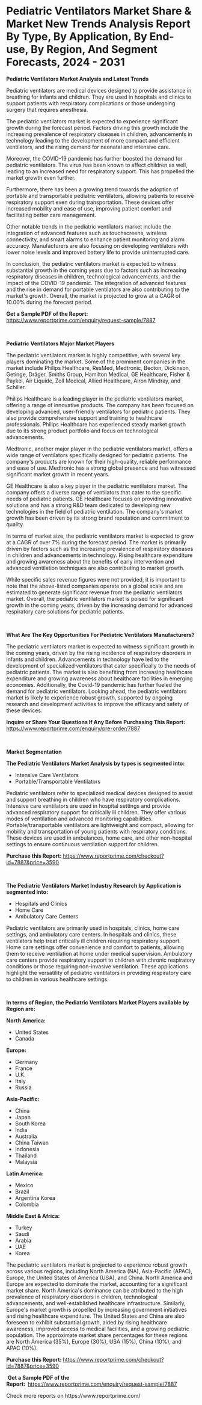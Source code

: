 <p><h1>Pediatric Ventilators Market Share & Market New Trends Analysis Report By Type, By Application, By End-use, By Region, And Segment Forecasts, 2024 - 2031</h1></p><p><strong>Pediatric Ventilators Market Analysis and Latest Trends</strong></p>
<p><p>Pediatric ventilators are medical devices designed to provide assistance in breathing for infants and children. They are used in hospitals and clinics to support patients with respiratory complications or those undergoing surgery that requires anesthesia.</p><p>The pediatric ventilators market is expected to experience significant growth during the forecast period. Factors driving this growth include the increasing prevalence of respiratory diseases in children, advancements in technology leading to the development of more compact and efficient ventilators, and the rising demand for neonatal and intensive care.</p><p>Moreover, the COVID-19 pandemic has further boosted the demand for pediatric ventilators. The virus has been known to affect children as well, leading to an increased need for respiratory support. This has propelled the market growth even further.</p><p>Furthermore, there has been a growing trend towards the adoption of portable and transportable pediatric ventilators, allowing patients to receive respiratory support even during transportation. These devices offer increased mobility and ease of use, improving patient comfort and facilitating better care management.</p><p>Other notable trends in the pediatric ventilators market include the integration of advanced features such as touchscreens, wireless connectivity, and smart alarms to enhance patient monitoring and alarm accuracy. Manufacturers are also focusing on developing ventilators with lower noise levels and improved battery life to provide uninterrupted care.</p><p>In conclusion, the pediatric ventilators market is expected to witness substantial growth in the coming years due to factors such as increasing respiratory diseases in children, technological advancements, and the impact of the COVID-19 pandemic. The integration of advanced features and the rise in demand for portable ventilators are also contributing to the market's growth. Overall, the market is projected to grow at a CAGR of 10.00% during the forecast period.</p></p>
<p><strong>Get a Sample PDF of the Report:&nbsp;</strong> <a href="https://www.reportprime.com/enquiry/request-sample/7887">https://www.reportprime.com/enquiry/request-sample/7887</a></p>
<p>&nbsp;</p>
<p><strong>Pediatric Ventilators Major Market Players</strong></p>
<p><p>The pediatric ventilators market is highly competitive, with several key players dominating the market. Some of the prominent companies in the market include Philips Healthcare, ResMed, Medtronic, Becton, Dickinson, Getinge, Dräger, Smiths Group, Hamilton Medical, GE Healthcare, Fisher & Paykel, Air Liquide, Zoll Medical, Allied Healthcare, Airon Mindray, and Schiller.</p><p>Philips Healthcare is a leading player in the pediatric ventilators market, offering a range of innovative products. The company has been focused on developing advanced, user-friendly ventilators for pediatric patients. They also provide comprehensive support and training to healthcare professionals. Philips Healthcare has experienced steady market growth due to its strong product portfolio and focus on technological advancements.</p><p>Medtronic, another major player in the pediatric ventilators market, offers a wide range of ventilators specifically designed for pediatric patients. The company's products are known for their high-quality, reliable performance and ease of use. Medtronic has a strong global presence and has witnessed significant market growth in recent years.</p><p>GE Healthcare is also a key player in the pediatric ventilators market. The company offers a diverse range of ventilators that cater to the specific needs of pediatric patients. GE Healthcare focuses on providing innovative solutions and has a strong R&D team dedicated to developing new technologies in the field of pediatric ventilation. The company's market growth has been driven by its strong brand reputation and commitment to quality.</p><p>In terms of market size, the pediatric ventilators market is expected to grow at a CAGR of over 7% during the forecast period. The market is primarily driven by factors such as the increasing prevalence of respiratory diseases in children and advancements in technology. Rising healthcare expenditure and growing awareness about the benefits of early intervention and advanced ventilation techniques are also contributing to market growth.</p><p>While specific sales revenue figures were not provided, it is important to note that the above-listed companies operate on a global scale and are estimated to generate significant revenue from the pediatric ventilators market. Overall, the pediatric ventilators market is poised for significant growth in the coming years, driven by the increasing demand for advanced respiratory care solutions for pediatric patients.</p></p>
<p>&nbsp;</p>
<p><strong>What Are The Key Opportunities For Pediatric Ventilators Manufacturers?</strong></p>
<p><p>The pediatric ventilators market is expected to witness significant growth in the coming years, driven by the rising incidence of respiratory disorders in infants and children. Advancements in technology have led to the development of specialized ventilators that cater specifically to the needs of pediatric patients. The market is also benefiting from increasing healthcare expenditure and growing awareness about healthcare facilities in emerging economies. Additionally, the Covid-19 pandemic has further fueled the demand for pediatric ventilators. Looking ahead, the pediatric ventilators market is likely to experience robust growth, supported by ongoing research and development activities to improve the efficacy and safety of these devices.</p></p>
<p><strong>Inquire or Share Your Questions If Any Before Purchasing This Report:</strong> <a href="https://www.reportprime.com/enquiry/pre-order/7887">https://www.reportprime.com/enquiry/pre-order/7887</a></p>
<p>&nbsp;</p>
<p><strong>Market Segmentation</strong></p>
<p><strong>The Pediatric Ventilators Market Analysis by types is segmented into:</strong></p>
<p><ul><li>Intensive Care Ventilators</li><li>Portable/Transportable Ventilators</li></ul></p>
<p><p>Pediatric ventilators refer to specialized medical devices designed to assist and support breathing in children who have respiratory complications. Intensive care ventilators are used in hospital settings and provide advanced respiratory support for critically ill children. They offer various modes of ventilation and advanced monitoring capabilities. Portable/transportable ventilators are lightweight and compact, allowing for mobility and transportation of young patients with respiratory conditions. These devices are used in ambulances, home care, and other non-hospital settings to ensure continuous ventilation support for children.</p></p>
<p><strong>Purchase this Report:&nbsp;</strong><a href="https://www.reportprime.com/checkout?id=7887&price=3590">https://www.reportprime.com/checkout?id=7887&price=3590</a></p>
<p>&nbsp;</p>
<p><strong>The Pediatric Ventilators Market Industry Research by Application is segmented into:</strong></p>
<p><ul><li>Hospitals and Clinics</li><li>Home Care</li><li>Ambulatory Care Centers</li></ul></p>
<p><p>Pediatric ventilators are primarily used in hospitals, clinics, home care settings, and ambulatory care centers. In hospitals and clinics, these ventilators help treat critically ill children requiring respiratory support. Home care settings offer convenience and comfort to patients, allowing them to receive ventilation at home under medical supervision. Ambulatory care centers provide respiratory support to children with chronic respiratory conditions or those requiring non-invasive ventilation. These applications highlight the versatility of pediatric ventilators in providing respiratory care to children in various healthcare settings.</p></p>
<p>&nbsp;</p>
<p><strong>In terms of Region, the Pediatric Ventilators Market Players available by Region are:</strong></p>
<p>
    <p> <strong> North America: </strong>
        <ul>
            <li>United States</li>
            <li>Canada</li>
        </ul>
        </p> 
    <p> <strong> Europe: </strong>
        <ul>
            <li>Germany</li>
            <li>France</li>
            <li>U.K.</li>
            <li>Italy</li>
            <li>Russia</li>
        </ul>
        </p> 
    <p> <strong> Asia-Pacific: </strong>
        <ul>
            <li>China</li>
            <li>Japan</li>
            <li>South Korea</li>
            <li>India</li>
            <li>Australia</li>
            <li>China Taiwan</li>
            <li>Indonesia</li>
            <li>Thailand</li>
            <li>Malaysia</li>
        </ul>
        </p> 
    <p> <strong> Latin America: </strong>
        <ul>
            <li>Mexico</li>
            <li>Brazil</li>
            <li>Argentina Korea</li>
            <li>Colombia</li>
        </ul>
        </p> 
    <p> <strong> Middle East & Africa: </strong>
        <ul>
            <li>Turkey</li>
            <li>Saudi</li>
            <li>Arabia</li>
            <li>UAE</li>
            <li>Korea</li>
        </ul>
    </p>
    </p>
<p><p>The pediatric ventilators market is projected to experience robust growth across various regions, including North America (NA), Asia-Pacific (APAC), Europe, the United States of America (USA), and China. North America and Europe are expected to dominate the market, accounting for a significant market share. North America's dominance can be attributed to the high prevalence of respiratory disorders in children, technological advancements, and well-established healthcare infrastructure. Similarly, Europe's market growth is propelled by increasing government initiatives and rising healthcare expenditure. The United States and China are also foreseen to exhibit substantial growth, aided by rising healthcare awareness, improved access to medical facilities, and a growing pediatric population. The approximate market share percentages for these regions are North America (35%), Europe (30%), USA (15%), China (10%), and APAC (10%).</p></p>
<p><strong>Purchase this Report: </strong><a href="https://www.reportprime.com/checkout?id=7887&price=3590">https://www.reportprime.com/checkout?id=7887&price=3590</a></p>
<p>&nbsp;<strong>Get a Sample PDF of the Report:&nbsp;&nbsp;</strong><a href="https://www.reportprime.com/enquiry/request-sample/7887">https://www.reportprime.com/enquiry/request-sample/7887</a></p>
<p><strong></strong></p>
<p>Check more reports on https://www.reportprime.com/</p>